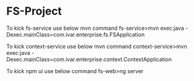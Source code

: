 # FS-Project

To kick fs-service use below mvn command
fs-service>mvn exec:java -Dexec.mainClass=com.ivar.enterprise.fs.FSApplication

To kick context-service use below mvn command
context-service>mvn exec:java -Dexec.mainClass=com.ivar.enterprise.context.ContextApplication

To kick npm ui use below command
fs-web>ng server

